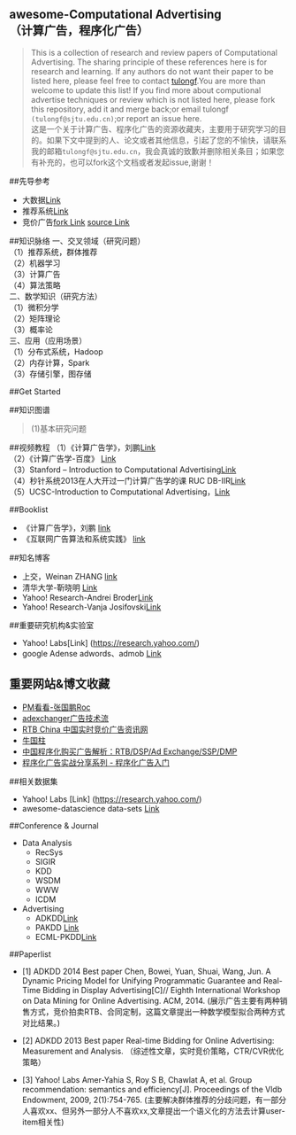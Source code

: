 ## awesome-Computational Advertising<br> （计算广告，程序化广告）
>This is a collection of research and review papers of Computational Advertising. The sharing principle of these references here is for research and learning.
If any authors do not want their paper to be listed here, please feel free to contact [tulongf](https://github.com/Tulongf/).You are more than welcome to update this list! If you find more about computional advertise techniques or review which is not listed here, please fork this repository, add it and merge back;or email tulongf `(tulongf@sjtu.edu.cn)`;or report an issue here.<br> 
>这是一个关于计算广告、程序化广告的资源收藏夹，主要用于研究学习的目的。如果下文中提到的人、论文或者其他信息，引起了您的不愉快，请联系我的邮箱`tulongf@sjtu.edu.cn`，我会真诚的致歉并删除相关条目；如果您有补充的，也可以fork这个文档或者发起issue,谢谢！<br> 

##先导参考
 * 大数据[Link](https://github.com/Tulongf/Big_Data_Resources)<br> 
 * 推荐系统[Link](https://github.com/Tulongf/Ad-Rec/)<br>
 * 竞价广告[fork Link](https://github.com/Tulongf/rtb-papers) [source Link](https://github.com/wnzhang/rtb-papers)<br>

##知识脉络
一、交叉领域（研究问题）<br>
（1）推荐系统，群体推荐<br>
（2）机器学习<br>
（3）计算广告<br>
（4）算法策略<br>
二、数学知识（研究方法）<br>
（1）微积分学<br>
（2）矩阵理论<br>
（3）概率论<br>
三、应用（应用场景）<br>
（1）分布式系统，Hadoop<br>
（2）内存计算，Spark<br>
（3）存储引擎，图存储<br>

##Get Started


##知识图谱
> (1)基本研究问题


##视频教程
（1）《计算广告学》，刘鹏[Link](http://study.163.com/course/introduction.htm?courseId=321007#/courseDetail)<br>
（2）《计算广告学-百度》 [Link](http://www.chuanke.com/1905702-106933.html)<br>
（3）Stanford – Introduction to Computational Advertising[Link](http://web.stanford.edu/class/msande239/)<br>
（4）秒针系统2013在人大开过一门计算广告学的课 RUC DB-IIR[Link](http://iir.ruc.edu.cn/courses/ca2013.jsp)<br>
（5）UCSC-Introduction to Computational Advertising，[Link](https://classes.soe.ucsc.edu/ism293/Spring09/index_archivos/Page456.html)<br>


##Booklist
 * 《计算广告学》，刘鹏 [link](https://book.douban.com/subject/26596778/)
 * 《互联网广告算法和系统实践》 [link](#)

##知名博客
 * 上交，Weinan ZHANG [link](http://wnzhang.net/)
 * 清华大学-靳晓明 [Link](http://www.tsinghua.edu.cn/publish/soft/3641/2010/20101214205115366908394/20101214205115366908394_.html)
 * Yahoo! Research-Andrei Broder[Link](#)
 * Yahoo! Research-Vanja Josifovski[Link](#)


##重要研究机构&实验室
* Yahoo! Labs[Link] (https://research.yahoo.com/)
* google Adense adwords、admob [Link](https://adsense.googleblog.com/ )

## 重要网站&博文收藏
 * [PM看看-张国鹏Roc](http://www.pmkankan.com/html/category/ad)
 * [adexchanger广告技术流](http://www.adexchanger.cn/)
 * [RTB China 中国实时竞价广告资讯网](http://www.rtbchina.com/)
 * [牛国柱](http://www.iamniu.com/)
 * [中国程序化购买广告解析：RTB/DSP/Ad Exchange/SSP/DMP](http://www.36dsj.com/archives/33705)
 * [程序化广告实战分享系列 - 程序化广告入门](https://zhuanlan.zhihu.com/p/22320816)

##相关数据集
* Yahoo! Labs [Link] (https://research.yahoo.com/)
* awesome-datascience data-sets  [Link](https://github.com/okulbilisim/awesome-datascience#data-sets)

##Conference & Journal
* Data Analysis
  * RecSys
  * SIGIR
  * KDD
  * WSDM
  * WWW
  * ICDM
* Advertising
  * ADKDD[Link](http://www.adkdd.com/)
  * PAKDD [Link](http://www.adkdd.com/)
  * ECML-PKDD[Link](http://www.adkdd.com/)

##Paperlist
 * [1] ADKDD 2014 Best paper
Chen, Bowei, Yuan, Shuai, Wang, Jun. A Dynamic Pricing Model for Unifying Programmatic Guarantee and Real-Time Bidding in Display Advertising[C]// Eighth International Workshop on Data Mining for Online Advertising. ACM, 2014.
(展示广告主要有两种销售方式，竞价拍卖RTB、合同定制，这篇文章提出一种数学模型拟合两种方式对比结果。)

 * [2] ADKDD 2013 Best paper
Real-time Bidding for Online Advertising: Measurement and Analysis. 
（综述性文章，实时竞价策略，CTR/CVR优化策略）

 * [3] Yahoo! Labs
Amer-Yahia S, Roy S B, Chawlat A, et al. Group recommendation: semantics and efficiency[J]. Proceedings of the Vldb Endowment, 2009, 2(1):754-765.
(主要解决群体推荐的分歧问题，有一部分人喜欢xx、但另外一部分人不喜欢xx,文章提出一个语义化的方法去计算user-item相关性)


